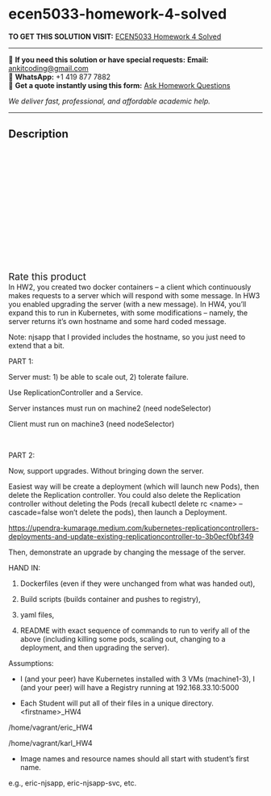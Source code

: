 # ecen5033-homework-4-solved
**TO GET THIS SOLUTION VISIT:** [ECEN5033 Homework 4 Solved](https://www.ankitcodinghub.com/product/ecen5033-homework-4-solved/)


---

📩 **If you need this solution or have special requests:** **Email:** ankitcoding@gmail.com  
📱 **WhatsApp:** +1 419 877 7882  
📄 **Get a quote instantly using this form:** [Ask Homework Questions](https://www.ankitcodinghub.com/services/ask-homework-questions/)

*We deliver fast, professional, and affordable academic help.*

---

<h2>Description</h2>



<div class="kk-star-ratings kksr-auto kksr-align-center kksr-valign-top" data-payload="{&quot;align&quot;:&quot;center&quot;,&quot;id&quot;:&quot;92251&quot;,&quot;slug&quot;:&quot;default&quot;,&quot;valign&quot;:&quot;top&quot;,&quot;ignore&quot;:&quot;&quot;,&quot;reference&quot;:&quot;auto&quot;,&quot;class&quot;:&quot;&quot;,&quot;count&quot;:&quot;0&quot;,&quot;legendonly&quot;:&quot;&quot;,&quot;readonly&quot;:&quot;&quot;,&quot;score&quot;:&quot;0&quot;,&quot;starsonly&quot;:&quot;&quot;,&quot;best&quot;:&quot;5&quot;,&quot;gap&quot;:&quot;4&quot;,&quot;greet&quot;:&quot;Rate this product&quot;,&quot;legend&quot;:&quot;0\/5 - (0 votes)&quot;,&quot;size&quot;:&quot;24&quot;,&quot;title&quot;:&quot;ECEN5033 Homework 4 Solved&quot;,&quot;width&quot;:&quot;0&quot;,&quot;_legend&quot;:&quot;{score}\/{best} - ({count} {votes})&quot;,&quot;font_factor&quot;:&quot;1.25&quot;}">

<div class="kksr-stars">

<div class="kksr-stars-inactive">
            <div class="kksr-star" data-star="1" style="padding-right: 4px">


<div class="kksr-icon" style="width: 24px; height: 24px;"></div>
        </div>
            <div class="kksr-star" data-star="2" style="padding-right: 4px">


<div class="kksr-icon" style="width: 24px; height: 24px;"></div>
        </div>
            <div class="kksr-star" data-star="3" style="padding-right: 4px">


<div class="kksr-icon" style="width: 24px; height: 24px;"></div>
        </div>
            <div class="kksr-star" data-star="4" style="padding-right: 4px">


<div class="kksr-icon" style="width: 24px; height: 24px;"></div>
        </div>
            <div class="kksr-star" data-star="5" style="padding-right: 4px">


<div class="kksr-icon" style="width: 24px; height: 24px;"></div>
        </div>
    </div>

<div class="kksr-stars-active" style="width: 0px;">
            <div class="kksr-star" style="padding-right: 4px">


<div class="kksr-icon" style="width: 24px; height: 24px;"></div>
        </div>
            <div class="kksr-star" style="padding-right: 4px">


<div class="kksr-icon" style="width: 24px; height: 24px;"></div>
        </div>
            <div class="kksr-star" style="padding-right: 4px">


<div class="kksr-icon" style="width: 24px; height: 24px;"></div>
        </div>
            <div class="kksr-star" style="padding-right: 4px">


<div class="kksr-icon" style="width: 24px; height: 24px;"></div>
        </div>
            <div class="kksr-star" style="padding-right: 4px">


<div class="kksr-icon" style="width: 24px; height: 24px;"></div>
        </div>
    </div>
</div>


<div class="kksr-legend" style="font-size: 19.2px;">
            <span class="kksr-muted">Rate this product</span>
    </div>
    </div>
In HW2, you created two docker containers – a client which continuously makes requests to a server which will respond with some message. In HW3 you enabled upgrading the server (with a new message). In HW4, you’ll expand this to run in Kubernetes, with some modifications – namely, the server returns it’s own hostname and some hard coded message.

Note: njsapp that I provided includes the hostname, so you just need to extend that a bit.

PART 1:

Server must: 1) be able to scale out, 2) tolerate failure.

Use ReplicationController and a Service.

Server instances must run on machine2 (need nodeSelector)

Client must run on machine3 (need nodeSelector)

&nbsp;

PART 2:

Now, support upgrades. Without bringing down the server.

Easiest way will be create a deployment (which will launch new Pods), then delete the Replication controller. You could also delete the Replication controller without deleting the Pods (recall kubectl delete rc &lt;name&gt; –cascade=false won’t delete the pods), then launch a Deployment.

https://upendra-kumarage.medium.com/kubernetes-replicationcontrollers-deployments-and-update-existing-replicationcontroller-to-3b0ecf0bf349

Then, demonstrate an upgrade by changing the message of the server.

HAND IN:

1) Dockerfiles (even if they were unchanged from what was handed out),

2) Build scripts (builds container and pushes to registry),

3) yaml files,

4) README with exact sequence of commands to run to verify all of the above (including killing some pods, scaling out, changing to a deployment, and then upgrading the server).

Assumptions:

* I (and your peer) have Kubernetes installed with 3 VMs (machine1-3), I (and your peer) will have a Registry running at 192.168.33.10:5000

* Each Student will put all of their files in a unique directory. &lt;firstname&gt;_HW4

/home/vagrant/eric_HW4

/home/vagrant/karl_HW4

* Image names and resource names should all start with student’s first name.

e.g., eric-njsapp, eric-njsapp-svc, etc.

&nbsp;
